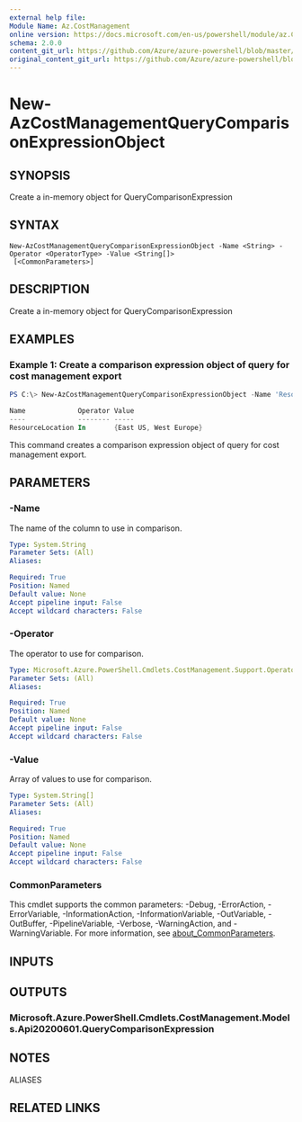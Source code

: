 ```yaml
---
external help file: 
Module Name: Az.CostManagement
online version: https://docs.microsoft.com/en-us/powershell/module/az.CostManagement/new-AzCostManagementQueryComparisonExpressionObject
schema: 2.0.0
content_git_url: https://github.com/Azure/azure-powershell/blob/master/src/CostManagement/help/New-AzCostManagementQueryComparisonExpressionObject.md
original_content_git_url: https://github.com/Azure/azure-powershell/blob/master/src/CostManagement/help/New-AzCostManagementQueryComparisonExpressionObject.md
---
```


# New-AzCostManagementQueryComparisonExpressionObject

## SYNOPSIS
Create a in-memory object for QueryComparisonExpression

## SYNTAX

```
New-AzCostManagementQueryComparisonExpressionObject -Name <String> -Operator <OperatorType> -Value <String[]>
 [<CommonParameters>]
```

## DESCRIPTION
Create a in-memory object for QueryComparisonExpression

## EXAMPLES

### Example 1: Create a comparison expression object of query for cost management export
```powershell
PS C:\> New-AzCostManagementQueryComparisonExpressionObject -Name 'ResourceLocation' -Value @('East US', 'West Europe')

Name             Operator Value
----             -------- -----
ResourceLocation In       {East US, West Europe}
```

This command creates a comparison expression object of query for cost management export.

## PARAMETERS

### -Name
The name of the column to use in comparison.

```yaml
Type: System.String
Parameter Sets: (All)
Aliases:

Required: True
Position: Named
Default value: None
Accept pipeline input: False
Accept wildcard characters: False
```

### -Operator
The operator to use for comparison.

```yaml
Type: Microsoft.Azure.PowerShell.Cmdlets.CostManagement.Support.OperatorType
Parameter Sets: (All)
Aliases:

Required: True
Position: Named
Default value: None
Accept pipeline input: False
Accept wildcard characters: False
```

### -Value
Array of values to use for comparison.

```yaml
Type: System.String[]
Parameter Sets: (All)
Aliases:

Required: True
Position: Named
Default value: None
Accept pipeline input: False
Accept wildcard characters: False
```

### CommonParameters
This cmdlet supports the common parameters: -Debug, -ErrorAction, -ErrorVariable, -InformationAction, -InformationVariable, -OutVariable, -OutBuffer, -PipelineVariable, -Verbose, -WarningAction, and -WarningVariable. For more information, see [about_CommonParameters](http://go.microsoft.com/fwlink/?LinkID=113216).

## INPUTS

## OUTPUTS

### Microsoft.Azure.PowerShell.Cmdlets.CostManagement.Models.Api20200601.QueryComparisonExpression

## NOTES

ALIASES

## RELATED LINKS

